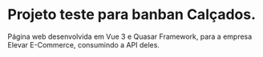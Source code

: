 # Projeto teste para banban Calçados.

Página web desenvolvida em Vue 3 e Quasar Framework, para a empresa Elevar E-Commerce, consumindo a API deles.